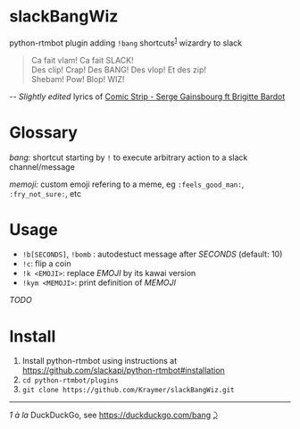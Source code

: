 # slackBangWiz
python-rtmbot plugin adding `!bang` shortcuts<sup id="a1">[1](#f1)</sup> wizardry to slack

> Ca fait vlam! Ca fait SLACK!  
> Des clip! Crap! Des BANG! Des vlop! Et des zip!   
> Shebam! Pow! Blop! WIZ!  

-- *Slightly edited* lyrics of [Comic Strip - Serge Gainsbourg ft Brigitte Bardot](https://www.youtube.com/watch?v=22Uf4-khGAk) 

# Glossary

_bang:_ shortcut starting by `!` to execute arbitrary action to a slack channel/message

_memoji:_ custom emoji refering to a meme, eg `:feels_good_man:`, `:fry_not_sure:`, etc 

# Usage

- `!b[SECONDS]`, `!bomb` : autodestuct message after *SECONDS* (default: 10)
- `!c`: flip a coin
- `!k <EMOJI>`: replace *EMOJI* by its kawai version
- `!kym <MEMOJI>`: print definition of *MEMOJI* 

*TODO*

# Install

1. Install python-rtmbot using instructions at https://github.com/slackapi/python-rtmbot#installation
2. `cd python-rtmbot/plugins`
3. `git clone https://github.com/Kraymer/slackBangWiz.git`

---
<i id="f1">1</i> *à la* DuckDuckGo, see https://duckduckgo.com/bang [⤸](#a1) 
